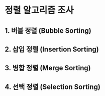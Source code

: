 # 정렬 알고리즘 조사

## 1. 버블 정렬 (Bubble Sorting)

## 2. 삽입 정렬 (Insertion Sorting)

## 3. 병합 정렬 (Merge Sorting)

## 4. 선택 정렬 (Selection Sorting)